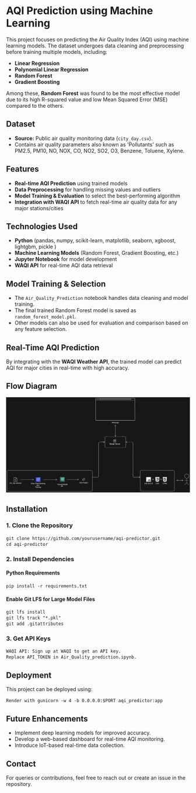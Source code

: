 # AQI Prediction using Machine Learning

This project focuses on predicting the Air Quality Index (AQI) using machine learning models. The dataset undergoes data cleaning and preprocessing before training multiple models, including:

- **Linear Regression**
- **Polynomial Linear Regression**
- **Random Forest**
- **Gradient Boosting**

Among these, **Random Forest** was found to be the most effective model due to its high R-squared value and low Mean Squared Error (MSE) compared to the others.

## Dataset
- **Source:** Public air quality monitoring data (`city_day.csv`).
- Contains air quality parameters also known as 'Pollutants' such as PM2.5, PM10, NO, NOX, CO, NO2, SO2, O3, Benzene, Toluene, Xylene.


## Features
- **Real-time AQI Prediction** using trained models
- **Data Preprocessing** for handling missing values and outliers
- **Model Training & Evaluation** to select the best-performing algorithm
- **Integration with WAQI API** to fetch real-time air quality data for any major stations/cities

## Technologies Used
- **Python** (pandas, numpy, scikit-learn, matplotlib, seaborn, xgboost, lightgbm, pickle )
- **Machine Learning Models** (Random Forest, Gradient Boosting, etc.)
- **Jupyter Notebook** for model development
- **WAQI API** for real-time AQI data retrieval

## Model Training & Selection
- The `Air_Quality_Prediction` notebook handles data cleaning and model training.
- The final trained Random Forest model is saved as `random_forest_model.pkl`.
- Other models can also be used for evaluation and comparison based on any feature selection.

## Real-Time AQI Prediction
By integrating with the **WAQI Weather API**, the trained model can predict AQI for major cities in real-time with high accuracy.

## Flow Diagram

![Flow Diagram](images/Diagram.png)


## Installation

### 1. Clone the Repository

    git clone https://github.com/yourusername/aqi-predictor.git
    cd aqi-predictor

### 2. Install Dependencies
#### Python Requirements
    pip install -r requirements.txt

#### Enable Git LFS for Large Model Files
    git lfs install
    git lfs track "*.pkl"
    git add .gitattributes

### 3. Get API Keys

    WAQI API: Sign up at WAQI to get an API key.
    Replace API_TOKEN in Air_Quality_prediction.ipynb.
    

## Deployment

This project can be deployed using:
   
    Render with gunicorn -w 4 -b 0.0.0.0:$PORT aqi_predictor:app


## Future Enhancements
- Implement deep learning models for improved accuracy.
- Develop a web-based dashboard for real-time AQI monitoring.
- Introduce IoT-based real-time data collection.

## Contact
For queries or contributions, feel free to reach out or create an issue in the repository.

